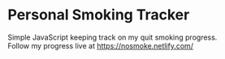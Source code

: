 # Personal Smoking Tracker
Simple JavaScript keeping track on my quit smoking progress. <br>
Follow my progress live at https://nosmoke.netlify.com/
